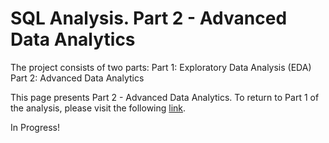 # SQL Analysis. Part 2 - Advanced Data Analytics

The project consists of two parts:
Part 1: Exploratory Data Analysis (EDA)
Part 2: Advanced Data Analytics

This page presents Part 2 - Advanced Data Analytics.
To return to Part 1 of the analysis, please visit the following [link](https://github.com/VictoriaStetskevych/projects/tree/main/SQL/04_sql_exploratory_data_analysis_baraa).

In Progress!

